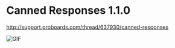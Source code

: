Canned Responses 1.1.0
======================

http://support.proboards.com/thread/637930/canned-responses

![GIF](http://i.imgur.com/rUgOINy.gif)